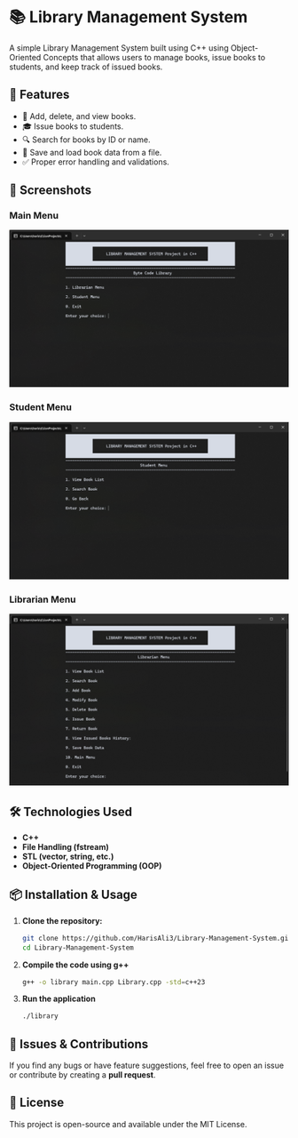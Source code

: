 # 📚 Library Management System

A simple Library Management System built using C++ using Object-Oriented Concepts that allows users to manage books, issue books to students, and keep track of issued books.

## 🚀 Features

- 📖 Add, delete, and view books.
- 🎓 Issue books to students.
- 🔍 Search for books by ID or name.
- 📂 Save and load book data from a file.
- ✅ Proper error handling and validations.

## 📸 Screenshots
### Main Menu
![Library Management System Screenshot](screenshots/main_menu.png)
### Student Menu
![Library Management System Screenshot](screenshots/student_menu.png)
### Librarian Menu
![Library Management System Screenshot](screenshots/librarian_menu.png)

## 🛠️ Technologies Used
- **C++**
- **File Handling (fstream)**
- **STL (vector, string, etc.)**
- **Object-Oriented Programming (OOP)**

## 📦 Installation & Usage

1. **Clone the repository:**
   ```bash
   git clone https://github.com/HarisAli3/Library-Management-System.git
   cd Library-Management-System
   ```
2. **Compile the code using g++**
   ```bash
   g++ -o library main.cpp Library.cpp -std=c++23
   ```
3. **Run the application**
   ```bash
   ./library
   ```

## 🐛 Issues & Contributions
If you find any bugs or have feature suggestions, feel free to open an issue or contribute by creating a **pull request**.

## 📜 License
This project is open-source and available under the MIT License.



